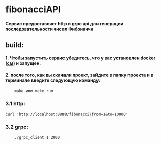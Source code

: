 # fibonacciAPI

#### Сервис предоставляет http и grpc api для генерации последовательности чисел Фибоначчи
## build:
#### 1. Чтобы запустить сервис убедитесь, что у вас установлен docker ([см](https://www.docker.com)) и запущен.
#### 2. после того, как вы скачали проект, зайдите в папку проекта и в терминале введите следующую команду:
		make или make run
### 3.1 http: 
	curl 'http://localhost:8888/fibonacci?from=1&to=10000'
### 3.2 grpc: 
		./grpc_client 1 2000
